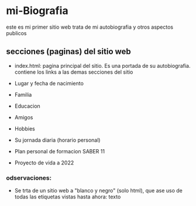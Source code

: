 # mi-Biografia
este es mi primer sitio web trata de mi autobiografia  y otros aspectos publicos

## secciones (paginas) del sitio web

- index.html: pagina principal del sitio. Es una portada de su autobiografia. contiene los links a las demas secciones del sitio

- Lugar y fecha de nacimiento

- Familia

- Educacion

- Amigos

- Hobbies

- Su jornada diaria (horario personal)

- Plan personal de formacion SABER 11

- Proyecto de vida a 2022

### odservaciones:
- Se trta de un sitio web a "blanco y negro" (solo html), que ase uso de todas las etiquetas vistas hasta ahora: texto